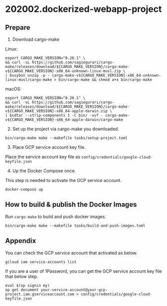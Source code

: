 # 202002.dockerized-webapp-project

## Prepare

1. Download cargo-make

Linux:

```shellsession
export CARGO_MAKE_VERSION="0.26.1" \
&& curl -sL https://github.com/sagiegurari/cargo-make/releases/download/${CARGO_MAKE_VERSION}/cargo-make-v${CARGO_MAKE_VERSION}-x86_64-unknown-linux-musl.zip \
| busybox unzip -p - cargo-make-v${CARGO_MAKE_VERSION}-x86_64-unknown-linux-musl/cargo-make > bin/cargo-make && chmod a+x bin/cargo-make
```

macOS:

```shellsession
export CARGO_MAKE_VERSION="0.26.1" \
&& curl -sL https://github.com/sagiegurari/cargo-make/releases/download/${CARGO_MAKE_VERSION}/cargo-make-v${CARGO_MAKE_VERSION}-x86_64-apple-darwin.zip \
| bsdtar --strip-components 1 -C bin/ -xvf - cargo-make-v${CARGO_MAKE_VERSION}-x86_64-apple-darwin/cargo-make
```

2. Set up the project via cargo-make you downloaded.

```shellsession
bin/cargo-make make --makefile tasks/setup-project.toml
```

3. Place GCP service account key file.

Place the service account key file as `config/credentials/google-cloud-keyfile.json`

4. Up the Docker Compose once.

This step is needed to activate the GCP service account.

```shellsession
docker-compose up
```

## How to build & publish the Docker Images

Run `cargo-make` to build and push docker images.

```shellsession
bin/cargo-make make --makefile tasks/build-and-push-images.toml
```

## Appendix

You can check the GCP service account that activated as below.

```shellsession
gcloud iam service-accounts list
```

If you are a user of 1Password, you can get the GCP service account key file that below step.

```shellsession
eval $(op signin my)
op get document your-service-account@your-gcp-project.iam.gserviceaccount.com > config/credentials/google-cloud-keyfile.json
```
